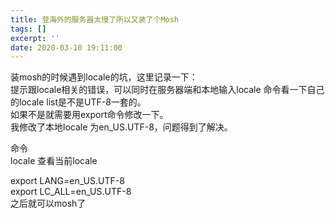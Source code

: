 ```yaml
---
title: 登海外的服务器太慢了所以又装了个Mosh
tags: []
excerpt: ''
date: 2020-03-10 19:11:00
---
```


装mosh的时候遇到locale的坑，这里记录一下：  
提示跟locale相关的错误，可以同时在服务器端和本地输入locale 命令看一下自己的locale list是不是UTF-8一套的。  
如果不是就需要用export命令修改一下。  
我修改了本地locale 为en\_US.UTF-8，问题得到了解决。  
  
命令  
locale 查看当前locale  
  
export LANG=en\_US.UTF-8  
export LC\_ALL=en\_US.UTF-8  
之后就可以mosh了